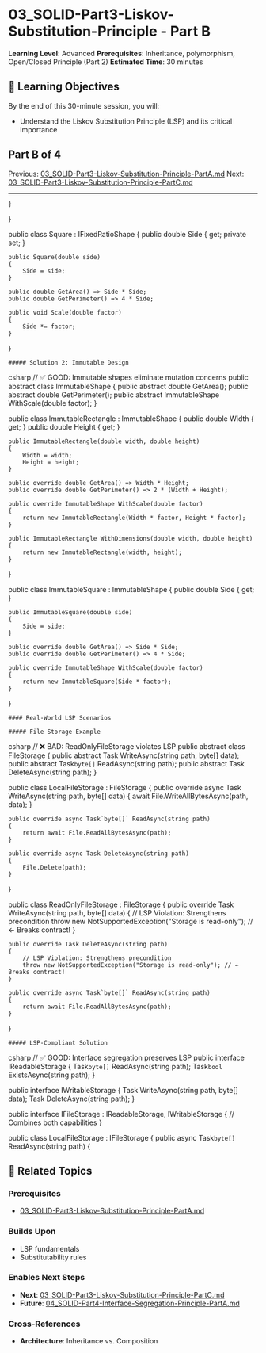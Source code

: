 # 03_SOLID-Part3-Liskov-Substitution-Principle - Part B

**Learning Level**: Advanced
**Prerequisites**: Inheritance, polymorphism, Open/Closed Principle (Part 2)
**Estimated Time**: 30 minutes

## 🎯 Learning Objectives

By the end of this 30-minute session, you will:

- Understand the Liskov Substitution Principle (LSP) and its critical importance

## Part B of 4

Previous: [03_SOLID-Part3-Liskov-Substitution-Principle-PartA.md](03_SOLID-Part3-Liskov-Substitution-Principle-PartA.md)
Next: [03_SOLID-Part3-Liskov-Substitution-Principle-PartC.md](03_SOLID-Part3-Liskov-Substitution-Principle-PartC.md)

---

    }
}

public class Square : IFixedRatioShape
{
    public double Side { get; private set; }

    public Square(double side)
    {
        Side = side;
    }

    public double GetArea() => Side * Side;
    public double GetPerimeter() => 4 * Side;

    public void Scale(double factor)
    {
        Side *= factor;
    }
}

    ##### Solution 2: Immutable Design
csharp
// ✅ GOOD: Immutable shapes eliminate mutation concerns
public abstract class ImmutableShape
{
    public abstract double GetArea();
    public abstract double GetPerimeter();
    public abstract ImmutableShape WithScale(double factor);
}

public class ImmutableRectangle : ImmutableShape
{
    public double Width { get; }
    public double Height { get; }

    public ImmutableRectangle(double width, double height)
    {
        Width = width;
        Height = height;
    }

    public override double GetArea() => Width * Height;
    public override double GetPerimeter() => 2 * (Width + Height);

    public override ImmutableShape WithScale(double factor)
    {
        return new ImmutableRectangle(Width * factor, Height * factor);
    }

    public ImmutableRectangle WithDimensions(double width, double height)
    {
        return new ImmutableRectangle(width, height);
    }
}

public class ImmutableSquare : ImmutableShape
{
    public double Side { get; }

    public ImmutableSquare(double side)
    {
        Side = side;
    }

    public override double GetArea() => Side * Side;
    public override double GetPerimeter() => 4 * Side;

    public override ImmutableShape WithScale(double factor)
    {
        return new ImmutableSquare(Side * factor);
    }
}

    #### Real-World LSP Scenarios

    ##### File Storage Example
csharp
// ❌ BAD: ReadOnlyFileStorage violates LSP
public abstract class FileStorage
{
    public abstract Task WriteAsync(string path, byte[] data);
    public abstract Task`byte[]` ReadAsync(string path);
    public abstract Task DeleteAsync(string path);
}

public class LocalFileStorage : FileStorage
{
    public override async Task WriteAsync(string path, byte[] data)
    {
        await File.WriteAllBytesAsync(path, data);
    }

    public override async Task`byte[]` ReadAsync(string path)
    {
        return await File.ReadAllBytesAsync(path);
    }

    public override async Task DeleteAsync(string path)
    {
        File.Delete(path);
    }
}

public class ReadOnlyFileStorage : FileStorage
{
    public override Task WriteAsync(string path, byte[] data)
    {
        // LSP Violation: Strengthens precondition
        throw new NotSupportedException("Storage is read-only"); // ← Breaks contract!
    }

    public override Task DeleteAsync(string path)
    {
        // LSP Violation: Strengthens precondition
        throw new NotSupportedException("Storage is read-only"); // ← Breaks contract!
    }

    public override async Task`byte[]` ReadAsync(string path)
    {
        return await File.ReadAllBytesAsync(path);
    }
}

    ##### LSP-Compliant Solution
csharp
// ✅ GOOD: Interface segregation preserves LSP
public interface IReadableStorage
{
    Task`byte[]` ReadAsync(string path);
    Task`bool` ExistsAsync(string path);
}

public interface IWritableStorage
{
    Task WriteAsync(string path, byte[] data);
    Task DeleteAsync(string path);
}

public interface IFileStorage : IReadableStorage, IWritableStorage
{
    // Combines both capabilities
}

public class LocalFileStorage : IFileStorage
{
    public async Task`byte[]` ReadAsync(string path)
    {

## 🔗 Related Topics

### **Prerequisites**
- [03_SOLID-Part3-Liskov-Substitution-Principle-PartA.md](03_SOLID-Part3-Liskov-Substitution-Principle-PartA.md)

### **Builds Upon**
- LSP fundamentals
- Substitutability rules

### **Enables Next Steps**
- **Next**: [03_SOLID-Part3-Liskov-Substitution-Principle-PartC.md](03_SOLID-Part3-Liskov-Substitution-Principle-PartC.md)
- **Future**: [04_SOLID-Part4-Interface-Segregation-Principle-PartA.md](04_SOLID-Part4-Interface-Segregation-Principle-PartA.md)

### **Cross-References**
- **Architecture**: Inheritance vs. Composition
